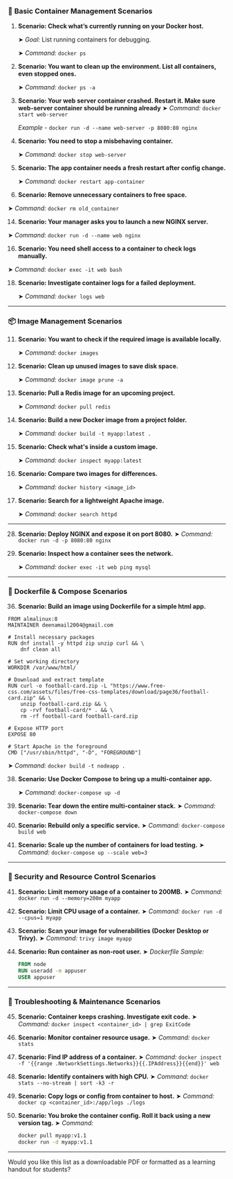 
### 🔰 **Basic Container Management Scenarios**

1. **Scenario: Check what’s currently running on your Docker host.**
   
    ➤ *Goal:* List running containers for debugging.
   
    ➤ *Command:* `docker ps`
   

3. **Scenario: You want to clean up the environment. List all containers, even stopped ones.**
   
   ➤ *Command:* `docker ps -a`

5. **Scenario: Your web server container crashed. Restart it. Make sure web-server container should be running already**
   ➤ *Command:* `docker start web-server`
   
   *Example* - `docker run -d --name web-server -p 8080:80 nginx`

7. **Scenario: You need to stop a misbehaving container.**
   
   ➤ *Command:* `docker stop web-server`

9. **Scenario: The app container needs a fresh restart after config change.**
    
   ➤ *Command:* `docker restart app-container`

11. **Scenario: Remove unnecessary containers to free space.**

   ➤ *Command:* `docker rm old_container`

14. **Scenario: Your manager asks you to launch a new NGINX server.**
    
   ➤ *Command:* `docker run -d --name web nginx`

16. **Scenario: You need shell access to a container to check logs manually.**
    
   ➤ *Command:* `docker exec -it web bash`

18. **Scenario: Investigate container logs for a failed deployment.**
    
    ➤ *Command:* `docker logs web`

---

### 📦 **Image Management Scenarios**

11. **Scenario: You want to check if the required image is available locally.**
    
    ➤ *Command:* `docker images`

13. **Scenario: Clean up unused images to save disk space.**
    
    ➤ *Command:* `docker image prune -a`

15. **Scenario: Pull a Redis image for an upcoming project.**
    
    ➤ *Command:* `docker pull redis`

17. **Scenario: Build a new Docker image from a project folder.**
    
    ➤ *Command:* `docker build -t myapp:latest .`

22. **Scenario: Check what's inside a custom image.**
    
    ➤ *Command:* `docker inspect myapp:latest`

24. **Scenario: Compare two images for differences.**
    
    ➤ *Command:* `docker history <image_id>`

26. **Scenario: Search for a lightweight Apache image.**
    
    ➤ *Command:* `docker search httpd`

---

28. **Scenario: Deploy NGINX and expose it on port 8080.**
    ➤ *Command:* `docker run -d -p 8080:80 nginx`

31. **Scenario: Inspect how a container sees the network.**
    
    ➤ *Command:* `docker exec -it web ping mysql`

---

### 📁 **Dockerfile & Compose Scenarios**

36. **Scenario: Build an image using Dockerfile for a simple html app.**

```
FROM almalinux:8  
MAINTAINER deenamail2004@gmail.com

# Install necessary packages
RUN dnf install -y httpd zip unzip curl && \
    dnf clean all

# Set working directory
WORKDIR /var/www/html/

# Download and extract template
RUN curl -o football-card.zip -L "https://www.free-css.com/assets/files/free-css-templates/download/page36/football-card.zip" && \
    unzip football-card.zip && \
    cp -rvf football-card/* . && \
    rm -rf football-card football-card.zip

# Expose HTTP port
EXPOSE 80

# Start Apache in the foreground
CMD ["/usr/sbin/httpd", "-D", "FOREGROUND"]

```
    
➤ *Command:* `docker build -t nodeapp .`

38. **Scenario: Use Docker Compose to bring up a multi-container app.**
    
    ➤ *Command:* `docker-compose up -d`

40. **Scenario: Tear down the entire multi-container stack.**
    ➤ *Command:* `docker-compose down`

41. **Scenario: Rebuild only a specific service.**
    ➤ *Command:* `docker-compose build web`

42. **Scenario: Scale up the number of containers for load testing.**
    ➤ *Command:* `docker-compose up --scale web=3`

---

### 🔐 **Security and Resource Control Scenarios**

41. **Scenario: Limit memory usage of a container to 200MB.**
    ➤ *Command:* `docker run -d --memory=200m myapp`

42. **Scenario: Limit CPU usage of a container.**
    ➤ *Command:* `docker run -d --cpus=1 myapp`

43. **Scenario: Scan your image for vulnerabilities (Docker Desktop or Trivy).**
    ➤ *Command:* `trivy image myapp`

44. **Scenario: Run container as non-root user.**
    ➤ *Dockerfile Sample:*

    ```dockerfile
    FROM node  
    RUN useradd -m appuser  
    USER appuser  
    ```

---

### 🧹 **Troubleshooting & Maintenance Scenarios**

45. **Scenario: Container keeps crashing. Investigate exit code.**
    ➤ *Command:* `docker inspect <container_id> | grep ExitCode`

46. **Scenario: Monitor container resource usage.**
    ➤ *Command:* `docker stats`

47. **Scenario: Find IP address of a container.**
    ➤ *Command:* `docker inspect -f '{{range .NetworkSettings.Networks}}{{.IPAddress}}{{end}}' web`

48. **Scenario: Identify containers with high CPU.**
    ➤ *Command:* `docker stats --no-stream | sort -k3 -r`

49. **Scenario: Copy logs or config from container to host.**
    ➤ *Command:* `docker cp <container_id>:/app/logs ./logs`

50. **Scenario: You broke the container config. Roll it back using a new version tag.**
    ➤ *Command:*

    ```bash
    docker pull myapp:v1.1  
    docker run -d myapp:v1.1
    ```

---

Would you like this list as a downloadable PDF or formatted as a learning handout for students?
